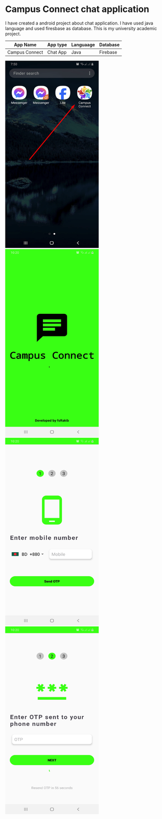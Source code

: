 # Campus Connect chat application

I have created a android project about chat application. I have used java language and used firesbase as database.
This is my university academic project.

| App Name | App type | Languaage | Database |
|-|-|-|-|
| Campus Connect | Chat App | Java | Firebase |

<img src ="https://github.com/fsRakib/Campus_Connect/blob/master/asset/Chat%20icon.png" width="300" height="600"> <img src ="https://github.com/fsRakib/Campus_Connect/blob/master/asset/splash_Activity.jpg" width="300" height="600"> <img src ="https://github.com/fsRakib/Campus_Connect/blob/master/asset/enter%20phone.jpg" width="300" height="600"> <img src ="https://github.com/fsRakib/Campus_Connect/blob/master/asset/send%20otp.jpg" width="300" height="600">


